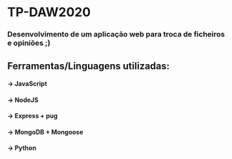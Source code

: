 # TP-DAW2020

### Desenvolvimento de um aplicação web para troca de ficheiros e opiniões ;)

## Ferramentas/Linguagens utilizadas:
#### -> JavaScript
#### -> NodeJS
#### -> Express + pug
#### -> MongoDB + Mongoose
#### -> Python
